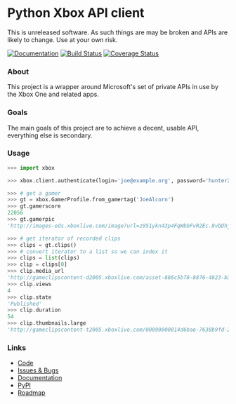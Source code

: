 # Python Xbox API client

This is unreleased software. As such things are may be broken
and APIs are likely to change. Use at your own risk.

[![Documentation](https://readthedocs.org/projects/xbox/badge/?version=latest)](http://xbox.readthedocs.org/en/latest/)
[![Build Status](https://travis-ci.org/buttscicles/xbox.svg)](https://travis-ci.org/buttscicles/xbox)
[![Coverage Status](https://img.shields.io/coveralls/buttscicles/xbox.svg)](https://coveralls.io/r/buttscicles/xbox)

### About

This project is a wrapper around Microsoft's set of private APIs
in use by the Xbox One and related apps.

### Goals

The main goals of this project are to achieve a decent, usable API,
everything else is secondary.

### Usage

```python
>>> import xbox

>>> xbox.client.authenticate(login='joe@example.org', password='hunter2')

>>> # get a gamer
>>> gt = xbox.GamerProfile.from_gamertag('JoeAlcorn')
>>> gt.gamerscore
22056
>>> gt.gamerpic
'http://images-eds.xboxlive.com/image?url=z951ykn43p4FqWbbFvR2Ec.8vbDhj8G2Xe7JngaTToBrrCmIEEXHC9UNrdJ6P7KIFXxmxGDtE9Vkd62rOpb7JcGvME9LzjeruYo3cC50qVYelz5LjucMJtB5xOqvr7WR'

>>> # get iterator of recorded clips
>>> clips = gt.clips()
>>> # convert iterator to a list so we can index it
>>> clips = list(clips)
>>> clip = clips[0]
>>> clip.media_url
'http://gameclipscontent-d2005.xboxlive.com/asset-886c5b78-8876-4823-b31b-fbc77d8caa67/GameClip-Original.MP4?sv=2012-02-12&st=2014-09-03T22%3A40%3A58Z&se=2014-09-03T23%3A45%3A58Z&sr=c&sp=r&sig=Q5qvyDvFRM2Bn2tztJ%2F%2BEf9%2FQOpkTPuFniByvE%2Bc9cc%3D&__gda__=1409787958_f22b516f9d29da56911b7cac03f15d05'
>>> clip.views
4
>>> clip.state
'Published'
>>> clip.duration
54
>>> clip.thumbnails.large
'http://gameclipscontent-t2005.xboxlive.com/00090000014d6bae-7638b9fd-2a19-4ef1-b621-505a6ac93488/Thumbnail_Large.PNG'
```


### Links

- [Code](https://github.com/buttscicles/xbox/)
- [Issues & Bugs](https://github.com/buttscicles/xbox/issues)
- [Documentation](http://xbox.readthedocs.org/en/latest/)
- [PyPI](https://pypi.python.org/pypi/python-xbox)
- [Roadmap](https://trello.com/b/onAwDz0V/python-xbox)
